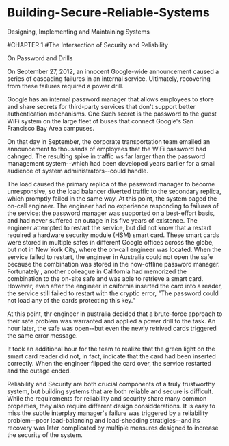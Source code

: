 # Building-Secure-Reliable-Systems
Designing, Implementing  and Maintaining Systems

#CHAPTER 1
#The Intersection of Security and Reliability

On Password and Drills

On September 27, 2012, an innocent Google-wide announcement caused a series of cascading failures in an internal service. Ultimately, recovering from these failures required a power drill.

Google has an internal password manager that allows employees to store and share secrets for third-party services that don't support better authentication mechanisms. One Such secret is the
password to the guest WiFi system on the large fleet of buses that connect Google's San Francisco Bay Area campuses.

On that day in September, the corporate transportation team emailed an announcement to thousands of employees that the WiFi password had cahnged. The resulting spike in traffic ws far larger
than the password management system--which had been developed years earlier for a small audience of system administrators--could handle.

The load caused the primary replica of the password manager to become unresponsive, so the load balancer diverted traffic to the secondary replica, which promptly failed in the same way. 
At this point, the system paged the on-call engineer. The engineer had no experience responding to failures of the service: the password manager was supported on a best-effort basis, and
had never suffered an outage in its five years of existence. The engineer attempted to restart the service, but did not know that a restart required a hardware security module (HSM) smart card.
These smart cards were stored in multiple safes in different Google offices across the globe, but not in New York City, where the on-call engineer was located. When the service failed to restart,
the engineer in Australia could not open the safe because the combination was stored in the now-offline password manager. Fortunately , another colleague in  California had memorized the 
combination to the on-site safe and was able to retrieve a smart card. However, even after the engineer in caifornia inserted the card into a reader, the service still failed to restart
with the cryptic error, "The password could not load any of the cards protecting this key."

At this point, thr engineer in australia decided that a brute-force approach to their safe problem was warranted and applied a power drill to the task. An hour later, the safe was open--but
even the newly retrived cards triggered the same error message.

It took an additional hour for the team to realize that the green light on the smart card reader did not, in fact, indicate that the card had been inserted correctly. When the engineer 
flipped the card over, the service restarted and the outage ended.

Reliability and Security are both crucial components of a truly trustworthy system, but building systems that  are both reliable and secure is difficult. While the requirements for reliability
and security share many common properties, they also require different design considderations. It is easy to miss the subtle interplay manager's failure was triggered by a reliability problem--poor
load-balancing and load-shedding stratigies--and its recovery was later complicated by multiple measures designed to increase the security of the system.
